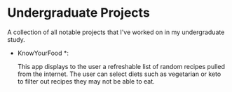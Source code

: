 # Undergraduate Projects
A collection of all notable projects that I've worked on in my undergraduate study.

* KnowYourFood *:

  This app displays to the user a refreshable list of random recipes pulled from the internet. The user can select diets such as vegetarian or keto to filter out recipes they may     not be able to eat.
